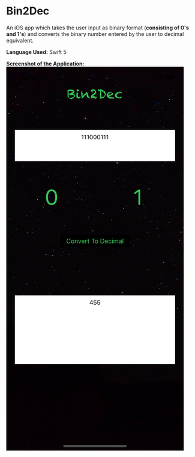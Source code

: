 # Bin2Dec

An iOS app which takes the user input as binary format (**consisting of 0's and 1's**) and converts the binary number entered by the user to decimal equivalent.

**Language Used:** Swift 5

**Screenshot of the Application:**
![Bin2Dec Application Running](https://github.com/AkshayRameshAppDEV/Bin2Dec/blob/master/application-screenshot.png)
